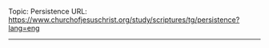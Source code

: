 Topic: Persistence
URL: https://www.churchofjesuschrist.org/study/scriptures/tg/persistence?lang=eng

---

